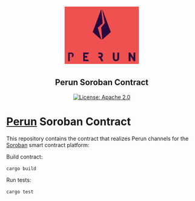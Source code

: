 <h1 align="center"><br>
    <a href="https://perun.network/"><img src=".assets/go-perun.png" alt="Perun" width="196"></a>
<br></h1>

<h2 align="center">Perun Soroban Contract </h2>

<p align="center">
  <a href="https://www.apache.org/licenses/LICENSE-2.0.txt"><img src="https://img.shields.io/badge/license-Apache%202-blue" alt="License: Apache 2.0"></a>
</p>

# [Perun](https://perun.network/) Soroban Contract

This repository contains the contract that realizes Perun channels for the
[Soroban](https://soroban.stellar.org/docs) smart contract platform:

Build contract:

``` sh
cargo build
```

Run tests:

``` sh
cargo test
```